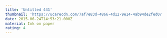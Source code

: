 ```yaml
---
title: 'Untitled 441'
thumbnail: 'https://ucarecdn.com/7af7e83d-4866-4d12-9e14-4ab94de2fed0/'
date: 2015-06-24T14:53:21.000Z
material: Ink on paper
rating: 4
---
```

